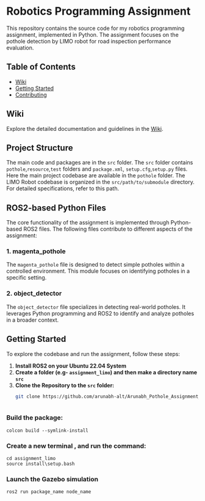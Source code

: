 # Robotics Programming Assignment

This repository contains the source code for my robotics programming assignment, implemented in Python. The assignment focuses on the pothole detection by LIMO robot for road inspection performance evaluation.
## Table of Contents

- [Wiki](#wiki)
- [Getting Started](#getting-started)
- [Contributing](#contributing)

## Wiki

Explore the detailed documentation and guidelines in the [Wiki](https://github.com/arunabh-alt/Arunabh_Pothole_Assignment_27674565/wiki).

## Project Structure

The main code and packages are in the `src` folder. The `src` folder contains `pothole`,`resource`,`test` folders and `package.xml`, `setup.cfg`,`setup.py` files. Here the main project codebase are available in the `pothole` folder. The LIMO Robot codebase is organized in the `src/path/to/submodule` directory. For detailed specifications, refer to this path.

## ROS2-based Python Files

The core functionality of the assignment is implemented through Python-based ROS2 files. The following files contribute to different aspects of the assignment:

### 1. magenta_pothole

The `magenta_pothole` file is designed to detect simple potholes within a controlled environment. This module focuses on identifying potholes in a specific setting.

### 2. object_detector

The `object_detector` file specializes in detecting real-world potholes. It leverages Python programming and ROS2 to identify and analyze potholes in a broader context.

## Getting Started

To explore the codebase and run the assignment, follow these steps:


1. **Install ROS2 on your Ubuntu 22.04 System**
2. **Create a folder (e.g- `assignment_limo`) and then make a directory name `src`** 
3. **Clone the Repository to the `src` folder:**
   ```bash
   git clone https://github.com/arunabh-alt/Arunabh_Pothole_Assignment_27674565.git
  
### Build the package:
    colcon build --symlink-install
### Create a new terminal , and run the command: 
    cd assignment_limo
    source install\setup.bash  
### Launch the Gazebo simulation
    ros2 run package_name node_name
